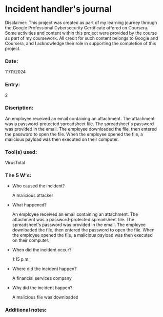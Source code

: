 # Incident handler's journal

Disclaimer: This project was created as part of my learning journey through the Google Professional Cybersecurity Certificate offered on Coursera. Some activities and content within this project were provided by the course as part of my coursework. All credit for such content belongs to Google and Coursera, and I acknowledge their role in supporting the completion of this project.

### Date:
11/11/2024

### Entry:
2

### Discription:
An employee received an email containing an attachment. The attachment was a password-protected spreadsheet file. The spreadsheet's password was provided in the email. The employee downloaded the file, then entered the password to open the file. When the employee opened the file, a malicious payload was then executed on their computer. 

### Tool(s) used:
VirusTotal

### The 5 W's:
- Who caused the incident?

  A malicious attacker
- What happened?

  An employee received an email containing an attachment. The attachment was a password-protected spreadsheet file. The spreadsheet's password was provided in the email. The employee downloaded the file, then entered the password to open the file. When the employee opened the file, a malicious payload was then executed on their computer.
- When did the incident occur?

  1:15 p.m.
- Where did the incident happen?

  A financial services company
- Why did the incident happen?

  A malicious file was downloaded
  
### Additional notes:
